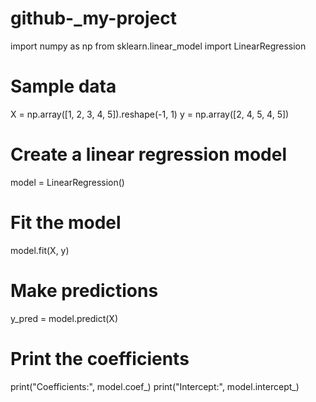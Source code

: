 # github-_my-project
import numpy as np
from sklearn.linear_model import LinearRegression

# Sample data
X = np.array([1, 2, 3, 4, 5]).reshape(-1, 1)
y = np.array([2, 4, 5, 4, 5])

# Create a linear regression model
model = LinearRegression()

# Fit the model
model.fit(X, y)

# Make predictions
y_pred = model.predict(X)

# Print the coefficients
print("Coefficients:", model.coef_)
print("Intercept:", model.intercept_)
